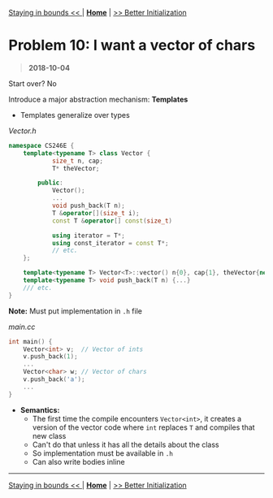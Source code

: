 [Staying in bounds << ](./problem_9.md) | [**Home**](../README.md) | [>> Better Initialization](./problem_11.md)

# Problem 10: I want a vector of chars

> **2018-10-04**

Start over? No

Introduce a major abstraction mechanism: **Templates**

- Templates generalize over types

_Vector.h_

```C++
namespace CS246E {
    template<typename T> class Vector {
            size_t n, cap;
            T* theVector;

        public:
            Vector();
            ...
            void push_back(T n);
            T &operator[](size_t i);
            const T &operator[] const(size_t)

            using iterator = T*;
            using const_iterator = const T*;
            // etc.
    };

    template<typename T> Vector<T>::vector() n{0}, cap{1}, theVector{new T[cap]} {}
    template<typename T> void push_back(T n) {...}
    /// etc.
}
```

**Note:** Must put implementation in `.h` file

_main.cc_

```C++
int main() {
    Vector<int> v;  // Vector of ints
    v.push_back(1);
    ...
    Vector<char> w; // Vector of chars
    v.push_back('a');
    ...
}
```

- **Semantics:**
  - The first time the compile encounters `Vector<int>`, it creates a version of the vector code where `int` replaces `T` and compiles that new class
  - Can't do that unless it has all the details about the class
  - So implementation must be available in `.h`
  - Can also write bodies inline

---

[Staying in bounds << ](./problem_9.md) | [**Home**](../README.md) | [>> Better Initialization](./problem_11.md)
